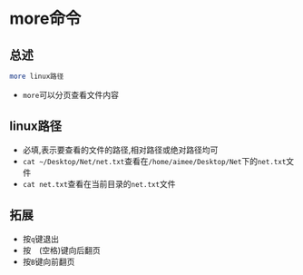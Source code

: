 # more命令

## 总述
```bash
more linux路径
```

* `more`可以分页查看文件内容

## linux路径

* 必填,表示要查看的文件的路径,相对路径或绝对路径均可
* `cat ~/Desktop/Net/net.txt`查看在`/home/aimee/Desktop/Net`下的`net.txt`文件
* `cat net.txt`查看在当前目录的`net.txt`文件

## 拓展

* 按`q`键退出
* 按`  `(空格)键向后翻页
* 按`B`键向前翻页

